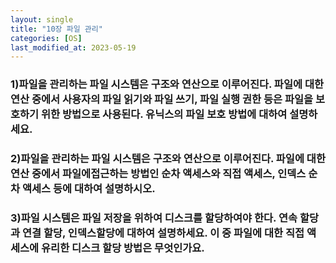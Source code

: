 ```yaml
---
layout: single
title: "10장 파일 관리"
categories: [OS]
last_modified_at: 2023-05-19
---
```


### 1)파일을 관리하는 파일 시스템은 구조와 연산으로 이루어진다. 파일에 대한 연산 중에서 사용자의 파일 읽기와 파일 쓰기, 파일 실행 권한 등은 파일을 보호하기 위한 방법으로 사용된다. 유닉스의 파일 보호 방법에 대하여 설명하세요.


### 2)파일을 관리하는 파일 시스템은 구조와 연산으로 이루어진다. 파일에 대한 연산 중에서 파일에접근하는 방법인 순차 액세스와 직접 액세스, 인덱스 순차 액세스 등에 대하여 설명하시오.

### 3)파일 시스템은 파일 저장을 위하여 디스크를 할당하여야 한다. 연속 할당과 연결 할당, 인덱스할당에 대하여 설명하세요. 이 중 파일에 대한 직접 액세스에 유리한 디스크 할당 방법은 무엇인가요.

